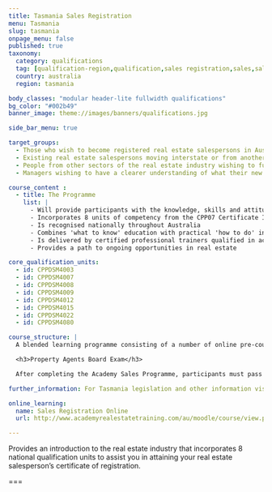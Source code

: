 ```yaml
---
title: Tasmania Sales Registration
menu: Tasmania
slug: tasmania
onpage_menu: false
published: true
taxonomy:
  category: qualifications
  tag: [qualification-region,qualification,sales registration,sales,sales consultants,tasmania]
  country: australia
  region: tasmania

body_classes: "modular header-lite fullwidth qualifications"
bg_color: "#002b49"
banner_image: theme://images/banners/qualifications.jpg

side_bar_menu: true

target_groups:
  - Those who wish to become registered real estate salespersons in Australia
  - Existing real estate salespersons moving interstate or from another country wishing to register as a salesperson
  - People from other sectors of the real estate industry wishing to further develop their knowledge or skills in specific areas
  - Managers wishing to have a clearer understanding of what their new recruits are learning

course_content :
  - title: The Programme
    list: |
      - Will provide participants with the knowledge, skills and attitudes to build a successful career in real estate sales
      - Incorporates 8 units of competency from the CPP07 Certificate IV in Property Services (Real Estate)
      - Is recognised nationally throughout Australia
      - Combines 'what to know' education with practical 'how to do' instruction
      - Is delivered by certified professional trainers qualified in accelerated learning techniques to enhance learning retention and student engagement
      - Provides a path to ongoing opportunities in real estate

core_qualification_units:
  - id: CPPDSM4003
  - id: CPPDSM4007
  - id: CPPDSM4008
  - id: CPPDSM4009
  - id: CPPDSM4012
  - id: CPPDSM4015
  - id: CPPDSM4022
  - id: CPPDSM4080

course_structure: |
  A blended learning programme consisting of a number of online pre-course tasks, 4 days in class training, one-on-one coaching in the field with the student's office manager with accompanying in the field project work, and then a final 2 days in class training.

  <h3>Property Agents Board Exam</h3>

  After completing the Academy Sales Programme, participants must pass a Tasmanian Property Agents Board examination to gain their salesperson's registration certificate.

further_information: For Tasmania legislation and other information visit [Consumer Affairs and Fair Trading](http://www.consumer.tas.gov.au/property).

online_learning:
  name: Sales Registration Online
  url: http://www.academyrealestatetraining.com/au/moodle/course/view.php?id=120

---
```


Provides an introduction to the real estate industry that incorporates 8 national qualification units to assist you in attaining your real estate salesperson’s certificate of registration.

===
